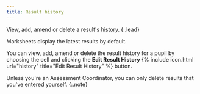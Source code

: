 ```yaml
---
title: Result history
---
```


View, add, amend or delete a result's history.
{:.lead}

Marksheets display the latest results by default.

You can view, add, amend or delete the result history for a pupil by choosing the cell and clicking the **Edit Result History** {% include icon.html url="history" title="Edit Result History" %} button.

Unless you're an Assessment Coordinator, you can only delete results that you've entered yourself.
{:.note}